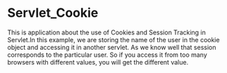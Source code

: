 # Servlet_Cookie
This is application about the use of Cookies and Session Tracking in Servlet.In this example, we are storing the name of the user in the cookie object and accessing it in another servlet. As we know well that session corresponds to the particular user. So if you access it from too many browsers with different values, you will get the different value.
